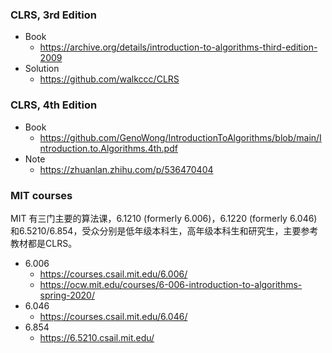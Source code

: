 
### CLRS, 3rd Edition

- Book
    - https://archive.org/details/introduction-to-algorithms-third-edition-2009
- Solution
    - https://github.com/walkccc/CLRS


### CLRS, 4th Edition

- Book
    - https://github.com/GenoWong/IntroductionToAlgorithms/blob/main/Introduction.to.Algorithms.4th.pdf
- Note
    - https://zhuanlan.zhihu.com/p/536470404


### MIT courses

MIT 有三门主要的算法课，6.1210 (formerly 6.006)，6.1220 (formerly 6.046)和6.5210/6.854，受众分别是低年级本科生，高年级本科生和研究生，主要参考教材都是CLRS。

- 6.006
    - https://courses.csail.mit.edu/6.006/
    - https://ocw.mit.edu/courses/6-006-introduction-to-algorithms-spring-2020/
- 6.046
    - https://courses.csail.mit.edu/6.046/
- 6.854
    - https://6.5210.csail.mit.edu/
